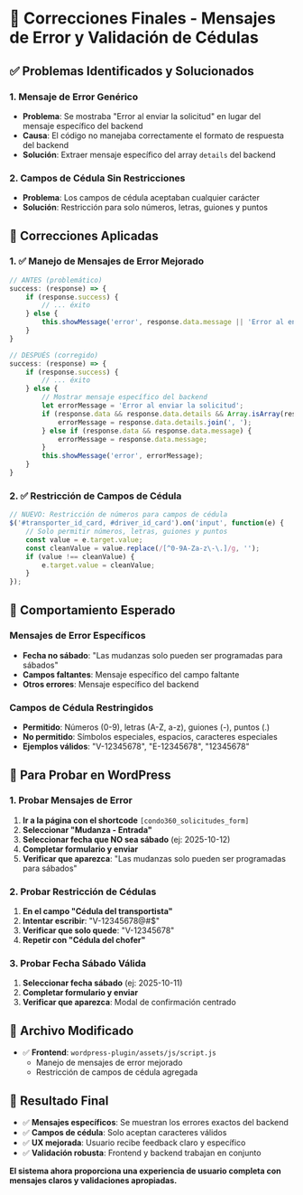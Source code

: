 # 🔧 Correcciones Finales - Mensajes de Error y Validación de Cédulas

## ✅ Problemas Identificados y Solucionados

### **1. Mensaje de Error Genérico**
- **Problema**: Se mostraba "Error al enviar la solicitud" en lugar del mensaje específico del backend
- **Causa**: El código no manejaba correctamente el formato de respuesta del backend
- **Solución**: Extraer mensaje específico del array `details` del backend

### **2. Campos de Cédula Sin Restricciones**
- **Problema**: Los campos de cédula aceptaban cualquier carácter
- **Solución**: Restricción para solo números, letras, guiones y puntos

## 🔧 Correcciones Aplicadas

### **1. ✅ Manejo de Mensajes de Error Mejorado**

```javascript
// ANTES (problemático)
success: (response) => {
    if (response.success) {
        // ... éxito
    } else {
        this.showMessage('error', response.data.message || 'Error al enviar la solicitud');
    }
}

// DESPUÉS (corregido)
success: (response) => {
    if (response.success) {
        // ... éxito
    } else {
        // Mostrar mensaje específico del backend
        let errorMessage = 'Error al enviar la solicitud';
        if (response.data && response.data.details && Array.isArray(response.data.details)) {
            errorMessage = response.data.details.join(', ');
        } else if (response.data && response.data.message) {
            errorMessage = response.data.message;
        }
        this.showMessage('error', errorMessage);
    }
}
```

### **2. ✅ Restricción de Campos de Cédula**

```javascript
// NUEVO: Restricción de números para campos de cédula
$('#transporter_id_card, #driver_id_card').on('input', function(e) {
    // Solo permitir números, letras, guiones y puntos
    const value = e.target.value;
    const cleanValue = value.replace(/[^0-9A-Za-z\-\.]/g, '');
    if (value !== cleanValue) {
        e.target.value = cleanValue;
    }
});
```

## 🎯 Comportamiento Esperado

### **Mensajes de Error Específicos**
- **Fecha no sábado**: "Las mudanzas solo pueden ser programadas para sábados"
- **Campos faltantes**: Mensaje específico del campo faltante
- **Otros errores**: Mensaje específico del backend

### **Campos de Cédula Restringidos**
- **Permitido**: Números (0-9), letras (A-Z, a-z), guiones (-), puntos (.)
- **No permitido**: Símbolos especiales, espacios, caracteres especiales
- **Ejemplos válidos**: "V-12345678", "E-12345678", "12345678"

## 🧪 Para Probar en WordPress

### **1. Probar Mensajes de Error**
1. **Ir a la página con el shortcode** `[condo360_solicitudes_form]`
2. **Seleccionar "Mudanza - Entrada"**
3. **Seleccionar fecha que NO sea sábado** (ej: 2025-10-12)
4. **Completar formulario y enviar**
5. **Verificar que aparezca**: "Las mudanzas solo pueden ser programadas para sábados"

### **2. Probar Restricción de Cédulas**
1. **En el campo "Cédula del transportista"**
2. **Intentar escribir**: "V-12345678@#$"
3. **Verificar que solo quede**: "V-12345678"
4. **Repetir con "Cédula del chofer"**

### **3. Probar Fecha Sábado Válida**
1. **Seleccionar fecha sábado** (ej: 2025-10-11)
2. **Completar formulario y enviar**
3. **Verificar que aparezca**: Modal de confirmación centrado

## 📁 Archivo Modificado

- ✅ **Frontend**: `wordpress-plugin/assets/js/script.js`
  - Manejo de mensajes de error mejorado
  - Restricción de campos de cédula agregada

## 🎯 Resultado Final

- ✅ **Mensajes específicos**: Se muestran los errores exactos del backend
- ✅ **Campos de cédula**: Solo aceptan caracteres válidos
- ✅ **UX mejorada**: Usuario recibe feedback claro y específico
- ✅ **Validación robusta**: Frontend y backend trabajan en conjunto

**El sistema ahora proporciona una experiencia de usuario completa con mensajes claros y validaciones apropiadas.**
